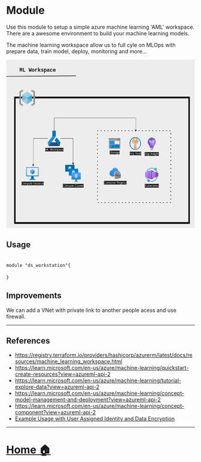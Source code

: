 # Module

Use this module to setup a simple azure machine learning 'AML' workspace.
There are a awesome environment to build your machine learning models.


The machine learning workspace allow us to full cyle on MLOps with prepare data, train model, deploy, monitoring and more...

<img src="/docs/asset/img/5-ML_Workspace.png" width="650" height="450"/>

## Usage

```HCL

module "ds_workstation"{

}

```

## Improvements
We can add a VNet with private link to another people acess and use firewall.

---

## References
- https://registry.terraform.io/providers/hashicorp/azurerm/latest/docs/resources/machine_learning_workspace.html
- https://learn.microsoft.com/en-us/azure/machine-learning/quickstart-create-resources?view=azureml-api-2
- https://learn.microsoft.com/en-us/azure/machine-learning/tutorial-explore-data?view=azureml-api-2
- https://learn.microsoft.com/en-us/azure/machine-learning/concept-model-management-and-deployment?view=azureml-api-2
- https://learn.microsoft.com/en-us/azure/machine-learning/concept-component?view=azureml-api-2
- [Example Usage with User Assigned Identity and Data Encryption](https://registry.terraform.io/providers/hashicorp/azurerm/latest/docs/resources/machine_learning_workspace#example-usage-with-user-assigned-identity-and-data-encryption)
---

# [Home :house:](https://github.com/Ratarca/azure-dlake)